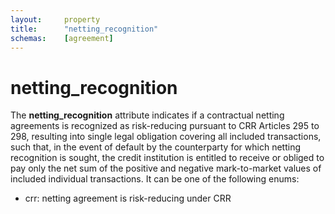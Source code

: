 ```yaml
---
layout:     property
title:      "netting_recognition"
schemas:    [agreement]
---
```


# netting_recognition
The **netting_recognition** attribute indicates if a contractual netting agreements is recognized as risk-reducing pursuant to CRR Articles 295 to 298, resulting into single legal obligation covering all included transactions, such that, in the event of default by the counterparty for which netting recognition is sought, the credit institution is entitled to receive or obliged to pay only the net sum of the positive and negative mark-to-market values of included individual transactions. It can be one of the following enums:
- crr: netting agreement is risk-reducing under CRR

